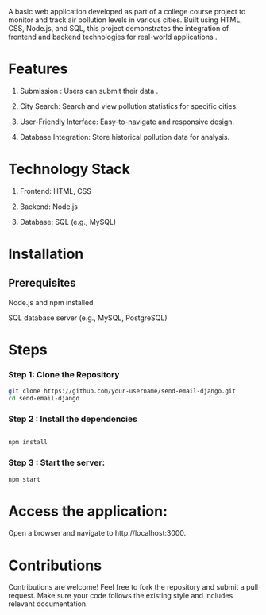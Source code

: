 A basic web application developed as part of a college course project to monitor and track air pollution levels in various cities. Built using HTML, CSS, Node.js, and SQL, this project demonstrates the integration of frontend and backend technologies for real-world applications .

# Features

1. Submission : Users can submit their data .

2. City Search: Search and view pollution statistics for specific cities.

3. User-Friendly Interface: Easy-to-navigate and responsive design.

4. Database Integration: Store historical pollution data for analysis.

# Technology Stack

1. Frontend: HTML, CSS

2. Backend: Node.js

3. Database: SQL (e.g., MySQL)

# Installation

## Prerequisites

Node.js and npm installed

SQL database server (e.g., MySQL, PostgreSQL)

# Steps

### Step 1: Clone the Repository

```bash
git clone https://github.com/your-username/send-email-django.git
cd send-email-django
```


### Step 2 : Install the dependencies
```bash

npm install
```

### Step 3 :  Start the server:
```bash
npm start
```

# Access the application:
Open a browser and navigate to http://localhost:3000.

# Contributions

Contributions are welcome! Feel free to fork the repository and submit a pull request. Make sure your code follows the existing style and includes relevant documentation.

